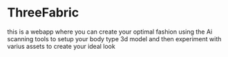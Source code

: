 # ThreeFabric 
this is a webapp where you can create your optimal fashion using the Ai scanning tools to setup your body type 3d model and then experiment with varius assets to create your ideal look 
